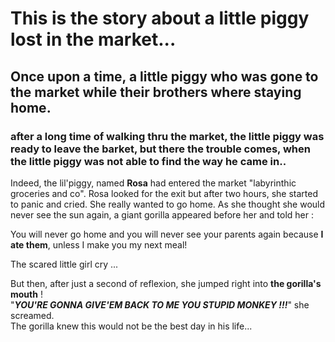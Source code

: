 # This is the story about a little piggy lost in the market...
## Once upon a time, a little piggy who was gone to the market while their brothers where staying home.
### after a long time of walking thru the market, the little piggy was ready to leave the barket, but there the trouble comes, when the little piggy was not able to find the way he came in..

Indeed, the lil'piggy, named __Rosa__ had entered the market "labyrinthic groceries and co".
Rosa looked for the exit but after two hours, she started to panic and cried. She really wanted to go home.
As she thought she would never see the sun again, a giant gorilla appeared before her and told her :

You will never go home and you will never see your parents again because **I ate them**, unless I make you my next meal!


The scared little girl cry ...


But then, after just a second of reflexion, she jumped right into **the gorilla's mouth** !<br>
"***YOU'RE GONNA GIVE'EM BACK TO ME YOU STUPID MONKEY !!!***" she screamed.<br>
The gorilla knew this would not be the best day in his life...<br>




